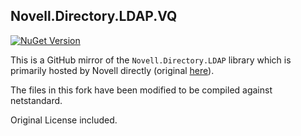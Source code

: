 ## Novell.Directory.LDAP.VQ

[![NuGet Version](http://img.shields.io/nuget/v/Novell.Directory.LDAP.VQ.svg?style=flat)](https://www.nuget.org/packages/Novell.Directory.LDAP.VQ) 

This is a GitHub mirror of the `Novell.Directory.LDAP` library which is primarily hosted by Novell directly (original [here](http://www.novell.com/developer/ndk/ldap_libraries_for_c_sharp.html)).

The files in this fork have been modified to be compiled against netstandard.

Original License included.

